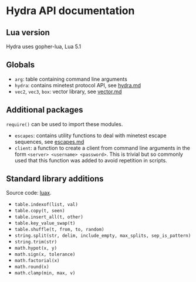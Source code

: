 # Hydra API documentation

## Lua version
Hydra uses gopher-lua, Lua 5.1

## Globals

- `arg`: table containing command line arguments
- `hydra`: contains minetest protocol API, see [hydra.md](hydra.md)
- `vec2`, `vec3`, `box`: vector library, see [vector.md](vector.md)

## Additional packages

`require()` can be used to import these modules.

- `escapes`: contains utility functions to deal with minetest escape sequences, see [escapes.md](escapes.md)
- `client`: a function to create a client from command line arguments in the form `<server> <username> <password>`. This is trivial but so commonly used that this function was added to avoid repetition in scripts.

## Standard library additions

Source code: [luax](https://github.com/EliasFleckenstein03/luax).

- `table.indexof(list, val)`
- `table.copy(t, seen)`
- `table.insert_all(t, other)`
- `table.key_value_swap(t)`
- `table.shuffle(t, from, to, random)`
- `string.split(str, delim, include_empty, max_splits, sep_is_pattern)`
- `string.trim(str)`
- `math.hypot(x, y)`
- `math.sign(x, tolerance)`
- `math.factorial(x)`
- `math.round(x)`
- `math.clamp(min, max, v)`
